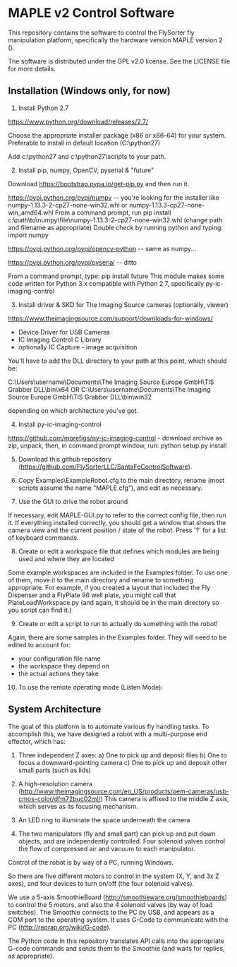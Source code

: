 # MAPLE v2 Control Software

This repository contains the software to control the FlySorter fly manipulation platform,
specifically the hardware version MAPLE version 2 ().

The software is distributed under the GPL v2.0 license. See the LICENSE file for more details.

Installation (Windows only, for now)
------------

1. Install Python 2.7

https://www.python.org/download/releases/2.7/

Choose the appropriate installer package (x86 or x86-64) for your system. Preferable to install in default location (C:\python27)

Add c:\python27 and c:\python27\scripts to your path.

2. Install pip, numpy, OpenCV, pyserial & "future"

Download https://bootstrap.pypa.io/get-pip.py and then run it.

https://pypi.python.org/pypi/numpy -- you're looking for the installer like numpy-1.13.3-2-cp27-none-win32.whl or numpy-1.13.3-cp27-none-win_amd64.whl
From a command prompt, run pip install c:\path\to\numpy\file\numpy-1.13.3-2-cp27-none-win32.whl (change path and filename as appropriate)
Double check by running python and typing: import numpy

https://pypi.python.org/pypi/opencv-python -- same as numpy...

https://pypi.python.org/pypi/pyserial -- ditto

From a command prompt, type: pip install future
This module makes some code written for Python 3.x compatible with Python 2.7, specifically py-ic-imaging-control

3. Install driver & SKD for The Imaging Source cameras (optionally, viewer)

https://www.theimagingsource.com/support/downloads-for-windows/
* Device Driver for USB Cameras
* IC Imaging Control C Library
* optionally IC Capture - image acquisition

You'll have to add the DLL directory to your path at this point, which should be:

C:\Users\username\Documents\The Imaging Source Europe GmbH\TIS Grabber DLL\bin\x64
  OR
C:\Users\username\Documents\The Imaging Source Europe GmbH\TIS Grabber DLL\bin\win32

depending on which architecture you've got.

4. Install py-ic-imaging-control

https://github.com/morefigs/py-ic-imaging-control - download archive as zip, unpack, then, in command prompt window, run: python setup.py install

5. Download this github repository (https://github.com/FlySorterLLC/SantaFeControlSoftware).

6. Copy Examples\ExampleRobot.cfg to the main directory, rename (most scripts assume the name "MAPLE.cfg"), and edit as necessary.

7. Use the GUI to drive the robot around

If necessary, edit MAPLE-GUI.py to refer to the correct config file, then run it. If everything installed correctly, you should
get a window that shows the camera view and the current position / state of the robot. Press '?' for a list of keyboard commands.

8. Create or edit a workspace file that defines which modules are being used and where they are located

Some example workspaces are included in the Examples folder. To use one of them, move it to the main directory and rename
to something appropriate. For example, if you created a layout that included the Fly Dispenser and a FlyPlate 96 well plate,
you might call that PlateLoadWorkspace.py (and again, it should be in the main directory so you script can find it.)

9. Create or edit a script to run to actually do something with the robot!

Again, there are some samples in the Examples folder. They will need to be edited to account for:
* your configuration file name
* the workspace they depend on
* the actual actions they take

10. To use the remote operating mode (Listen Mode):

System Architecture
-------------------

The goal of this platform is to automate various fly handling tasks. To accomplish this, we have
designed a robot with a multi-purpose end effector, which has:

1. Three independent Z axes:
	a) One to pick up and deposit flies
	b) One to focus a downward-pointing camera
	c) One to pick up and deposit other small parts (such as lids)

2. A high-resolution camera (http://www.theimagingsource.com/en_US/products/oem-cameras/usb-cmos-color/dfm72buc02ml/)
   This camera is affixed to the middle Z axis, which serves as its focusing mechanism.

3. An LED ring to illuminate the space underneath the camera

4. The two manipulators (fly and small part) can pick up and put down objects, and are independently controlled.
   Four solenoid valves control the flow of compressed air and vacuum to each manipulator.

Control of the robot is by way of a PC, running Windows.

So there are five different motors to control in the system (X, Y, and 3x Z axes), and four devices to turn on/off
(the four solenoid valves).

We use a 5-axis SmoothieBoard (http://smoothieware.org/smoothieboards) to control the 5 motors, and also the
4 solenoid valves (by way of load switches). The Smoothie connects to the PC by USB, and appears as a COM port
to the operating system. It uses G-Code to communicate with the PC (http://reprap.org/wiki/G-code).

The Python code in this repository translates API calls into the appropriate G-code commands and sends them to
the Smoothie (and waits for replies, as appropriate).
